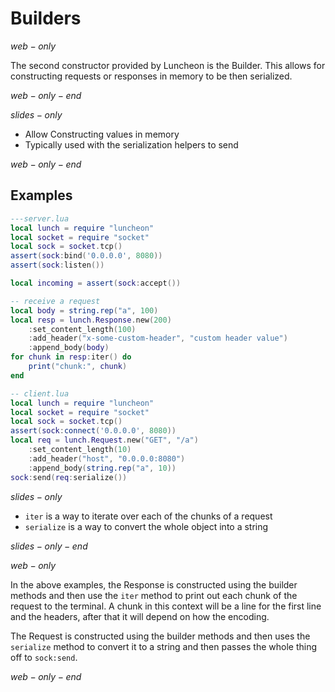 # Builders

$web-only$

The second constructor provided by Luncheon is the Builder. This allows for constructing requests
or responses in memory to be then serialized.

$web-only-end$

$slides-only$

- Allow Constructing values in memory
- Typically used with the serialization helpers to send

$web-only-end$

## Examples

```lua
---server.lua
local lunch = require "luncheon"
local socket = require "socket"
local sock = socket.tcp()
assert(sock:bind('0.0.0.0', 8080))
assert(sock:listen())

local incoming = assert(sock:accept())

-- receive a request
local body = string.rep("a", 100)
local resp = lunch.Response.new(200)
    :set_content_length(100)
    :add_header("x-some-custom-header", "custom header value")
    :append_body(body)
for chunk in resp:iter() do
    print("chunk:", chunk)
end
```

```lua
-- client.lua
local lunch = require "luncheon"
local socket = require "socket"
local sock = socket.tcp()
assert(sock:connect('0.0.0.0', 8080))
local req = lunch.Request.new("GET", "/a")
    :set_content_length(10)
    :add_header("host", "0.0.0.0:8080")
    :append_body(string.rep("a", 10))
sock:send(req:serialize())
```

$slides-only$

- `iter` is a way to iterate over each of the chunks of a request
- `serialize` is a way to convert the whole object into a string

$slides-only-end$

$web-only$

In the above examples, the Response is constructed using the builder methods and then use the `iter`
method to print out each chunk of the request to the terminal. A chunk in this context will be a
line for the first line and the headers, after that it will depend on how the encoding.

The Request is constructed using the builder methods and then uses the `serialize` method to
convert it to a string and then passes the whole thing off to `sock:send`.

$web-only-end$
